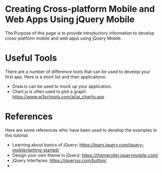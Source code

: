 # Creating Cross-platform Mobile and Web Apps Using jQuery Mobile 
The Purpose of this page is to provide introductory information to develop cross-platform mobile and web apps using jQuery Mobile. 

# Useful Tools 
There are a number of difference tools that can be used to develop your first app. Here is a short list and their applicaitons: 
- Draw.io can be used to mock up your application. 
- Chart.js is often used to plot a graph: https://www.w3schools.com/ai/ai_chartjs.asp 

# References 
Here are some references whic have been used to develop the examples in this tutorial: 
- Learning about basics of jQuery: https://learn.jquery.com/jquery-mobile/getting-started/
- Design your own theme in jQuery: https://themeroller.jquerymobile.com/ 
- jQuery Interfaces: https://jqueryui.com/button/ 
- 
